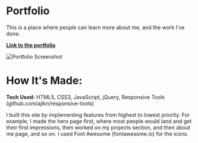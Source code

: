 # Portfolio

This is a place where people can learn more about me, and the work I've done.

**[Link to the portfolio](https://shanewidanagama.github.io/Portfolio/)**

![Portfolio Screenshot](https://github.com/shanewidanagama/Portfolio/assets/46659817/0d13655b-e6b5-41bc-95ef-1603bfcab0b7)

# How It's Made:

**Tech Used:** HTML5, CSS3, JavaScript, jQuery, Responsive Tools (github.com/ajlkn/responsive-tools)

I built this site by implementing features from highest to lowest priority. For example, I made the hero page first, where most people would land and get their first impressions, then worked on my projects section, and then about me page, and so on. I used Font Awesome (fontawesome.io) for the icons.
